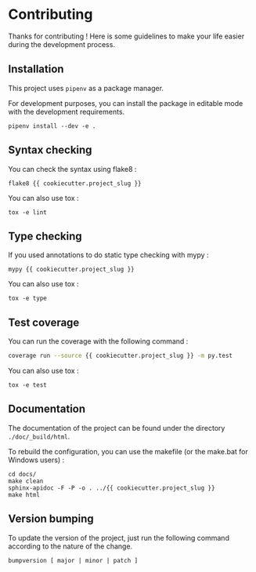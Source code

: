 # Contributing

Thanks for contributing ! Here is some guidelines to make your life easier during the development process.

## Installation

This project uses `pipenv` as a package manager.

For development purposes, you can install the package in editable mode with the development requirements.

```
pipenv install --dev -e .
```

## Syntax checking

You can check the syntax using flake8 :

```
flake8 {{ cookiecutter.project_slug }}
```

You can also use tox :

```
tox -e lint
```

## Type checking

If you used annotations to do static type checking with mypy :

```
mypy {{ cookiecutter.project_slug }}
```

You can also use tox :

```
tox -e type
```

## Test coverage

You can run the coverage with the following command :

```bash
coverage run --source {{ cookiecutter.project_slug }} -m py.test
```

You can also use tox :

```
tox -e test
```

## Documentation

The documentation of the project can be found under the directory `./doc/_build/html`.

To rebuild the configuration, you can use the makefile (or the make.bat for Windows users) :

```
cd docs/
make clean
sphinx-apidoc -F -P -o . ../{{ cookiecutter.project_slug }}
make html
```

## Version bumping

To update the version of the project, just run the following command according to the nature of the change.

```
bumpversion [ major | minor | patch ]
```
